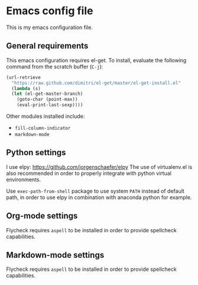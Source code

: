 # Emacs config file 

This is my emacs configuration file.

## General requirements

This emacs configuration requires el-get. 
To install, evaluate the following command from the scratch buffer (``C-j``): 

```lisp
(url-retrieve
  "https://raw.github.com/dimitri/el-get/master/el-get-install.el"
  (lambda (s)
  (let (el-get-master-branch)
    (goto-char (point-max))
    (eval-print-last-sexp))))
```
Other modules installed include:
* ``fill-column-indicator``
* ``markdown-mode``

## Python settings

I use elpy:
https://github.com/jorgenschaefer/elpy
The use of virtualenv.el is also recommended in order to properly integrate
with python virtual environments.

Use ``exec-path-from-shell`` package to use system ``PATH`` instead of default
path, in order to use elpy in combination with anaconda python for example.

## Org-mode settings

Flycheck requires ``aspell`` to be installed in order to provide spellcheck
capabilities.

## Markdown-mode settings

Flycheck requires ``aspell`` to be installed in order to provide spellcheck
capabilities.
